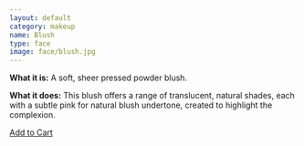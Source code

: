 ```yaml
---
layout: default
category: makeup
name: Blush
type: face
image: face/blush.jpg
---
```


**What it is:**
A soft, sheer pressed powder blush.

**What it does:**
This blush offers a range of translucent, natural shades, each with a subtle pink for natural blush undertone, created to highlight the complexion.

<a class="milli btn" href="{{site.baseurl}}/cart">Add to Cart</a>
